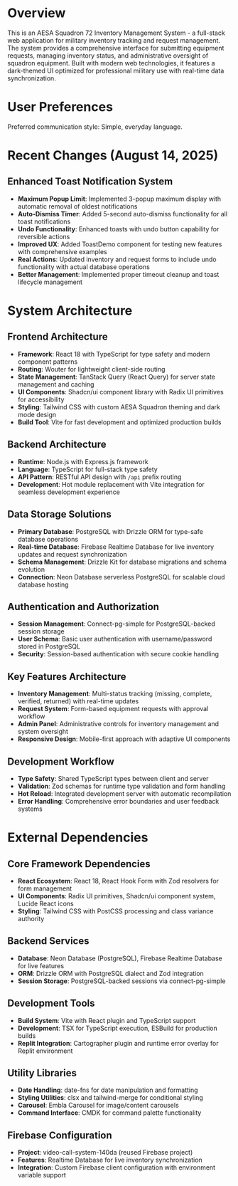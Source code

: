 # Overview

This is an AESA Squadron 72 Inventory Management System - a full-stack web application for military inventory tracking and request management. The system provides a comprehensive interface for submitting equipment requests, managing inventory status, and administrative oversight of squadron equipment. Built with modern web technologies, it features a dark-themed UI optimized for professional military use with real-time data synchronization.

# User Preferences

Preferred communication style: Simple, everyday language.

# Recent Changes (August 14, 2025)

## Enhanced Toast Notification System
- **Maximum Popup Limit**: Implemented 3-popup maximum display with automatic removal of oldest notifications
- **Auto-Dismiss Timer**: Added 5-second auto-dismiss functionality for all toast notifications
- **Undo Functionality**: Enhanced toasts with undo button capability for reversible actions
- **Improved UX**: Added ToastDemo component for testing new features with comprehensive examples
- **Real Actions**: Updated inventory and request forms to include undo functionality with actual database operations
- **Better Management**: Implemented proper timeout cleanup and toast lifecycle management

# System Architecture

## Frontend Architecture
- **Framework**: React 18 with TypeScript for type safety and modern component patterns
- **Routing**: Wouter for lightweight client-side routing
- **State Management**: TanStack Query (React Query) for server state management and caching
- **UI Components**: Shadcn/ui component library with Radix UI primitives for accessibility
- **Styling**: Tailwind CSS with custom AESA Squadron theming and dark mode design
- **Build Tool**: Vite for fast development and optimized production builds

## Backend Architecture
- **Runtime**: Node.js with Express.js framework
- **Language**: TypeScript for full-stack type safety
- **API Pattern**: RESTful API design with `/api` prefix routing
- **Development**: Hot module replacement with Vite integration for seamless development experience

## Data Storage Solutions
- **Primary Database**: PostgreSQL with Drizzle ORM for type-safe database operations
- **Real-time Database**: Firebase Realtime Database for live inventory updates and request synchronization
- **Schema Management**: Drizzle Kit for database migrations and schema evolution
- **Connection**: Neon Database serverless PostgreSQL for scalable cloud database hosting

## Authentication and Authorization
- **Session Management**: Connect-pg-simple for PostgreSQL-backed session storage
- **User Schema**: Basic user authentication with username/password stored in PostgreSQL
- **Security**: Session-based authentication with secure cookie handling

## Key Features Architecture
- **Inventory Management**: Multi-status tracking (missing, complete, verified, returned) with real-time updates
- **Request System**: Form-based equipment requests with approval workflow
- **Admin Panel**: Administrative controls for inventory management and system oversight
- **Responsive Design**: Mobile-first approach with adaptive UI components

## Development Workflow
- **Type Safety**: Shared TypeScript types between client and server
- **Validation**: Zod schemas for runtime type validation and form handling
- **Hot Reload**: Integrated development server with automatic recompilation
- **Error Handling**: Comprehensive error boundaries and user feedback systems

# External Dependencies

## Core Framework Dependencies
- **React Ecosystem**: React 18, React Hook Form with Zod resolvers for form management
- **UI Components**: Radix UI primitives, Shadcn/ui component system, Lucide React icons
- **Styling**: Tailwind CSS with PostCSS processing and class variance authority

## Backend Services
- **Database**: Neon Database (PostgreSQL), Firebase Realtime Database for live features
- **ORM**: Drizzle ORM with PostgreSQL dialect and Zod integration
- **Session Storage**: PostgreSQL-backed sessions via connect-pg-simple

## Development Tools
- **Build System**: Vite with React plugin and TypeScript support
- **Development**: TSX for TypeScript execution, ESBuild for production builds
- **Replit Integration**: Cartographer plugin and runtime error overlay for Replit environment

## Utility Libraries
- **Date Handling**: date-fns for date manipulation and formatting
- **Styling Utilities**: clsx and tailwind-merge for conditional styling
- **Carousel**: Embla Carousel for image/content carousels
- **Command Interface**: CMDK for command palette functionality

## Firebase Configuration
- **Project**: video-call-system-140da (reused Firebase project)
- **Features**: Realtime Database for live inventory synchronization
- **Integration**: Custom Firebase client configuration with environment variable support